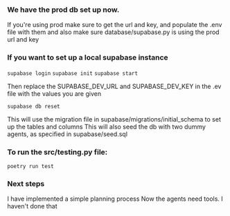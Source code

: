
### We have the prod db set up now.

If you're using prod make sure to get the url and key,
and populate the .env file with them and also make sure
database/supabase.py is using the prod url and key


### If you want to set up a local supabase instance
`supabase login` 
`supabase init`
`supabase start`

Then replace the SUPABASE_DEV_URL and SUPABASE_DEV_KEY in the .ev file with the values you are given

`supabase db reset`

This will use the migration file in supabase/migrations/initial_schema to set up the tables and columns
This will also seed the db with two dummy agents, as specified in supabase/seed.sql

### To run the src/testing.py file:
`poetry run test`


### Next steps
I have implemented a simple planning process
Now the agents need tools. I haven't done that